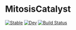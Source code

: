 # MitosisCatalyst

[![Stable](https://img.shields.io/badge/docs-stable-blue.svg)](https://mschauer.github.io/MitosisCatalyst.jl/stable)
[![Dev](https://img.shields.io/badge/docs-dev-blue.svg)](https://mschauer.github.io/MitosisCatalyst.jl/dev)
[![Build Status](https://travis-ci.com/mschauer/MitosisCatalyst.jl.svg?branch=master)](https://travis-ci.com/mschauer/MitosisCatalyst.jl)
